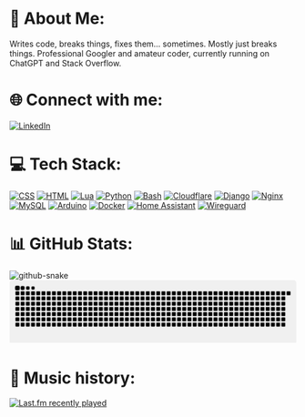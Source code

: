 # 💫 About Me:
Writes code, breaks things, fixes them… sometimes. Mostly just breaks things. Professional Googler and amateur coder, currently running on ChatGPT and Stack Overflow.

# 🌐 Connect with me:
[![LinkedIn](https://custom-icon-badges.demolab.com/badge/LinkedIn-0A66C2?logo=linkedin-white&logoColor=fff)](https://linkedin.com/in/AR-Jonker)

# 💻 Tech Stack:
[![CSS](https://img.shields.io/badge/CSS-639?logo=css&logoColor=white)](#)
[![HTML](https://img.shields.io/badge/HTML-%23E34F26.svg?logo=html5&logoColor=white)](#)
[![Lua](https://img.shields.io/badge/Lua-%232C2D72.svg?logo=lua&logoColor=white)](#)
[![Python](https://img.shields.io/badge/Python-3776AB?logo=python&logoColor=white)](#)
[![Bash](https://img.shields.io/badge/Bash-4EAA25?logo=gnubash&logoColor=white)](#)
[![Cloudflare](https://img.shields.io/badge/Cloudflare-F38020?logo=Cloudflare&logoColor=white)](#)
[![Django](https://img.shields.io/badge/Django-%23092E20.svg?logo=django&logoColor=white)](#)
[![Nginx](https://img.shields.io/badge/nginx-%23009639.svg?style=flat&logo=nginx&logoColor=white)](#)
[![MySQL](https://img.shields.io/badge/MySQL-4479A1?logo=mysql&logoColor=white)](#)
[![Arduino](https://img.shields.io/badge/-Arduino-00979D?style=flat&logo=Arduino&logoColor=white)](#)
[![Docker](https://img.shields.io/badge/Docker-2496ED?logo=docker&logoColor=white)](#)
[![Home Assistant](https://img.shields.io/badge/home%20assistant-%2341BDF5.svg?style=flat&logo=home-assistant&logoColor=white)](#)
[![Wireguard](https://img.shields.io/badge/wireguard-%2388171A.svg?style=flat&logo=wireguard&logoColor=white)](#)

# 📊 GitHub Stats:
<picture>
    <source media="(prefers-color-scheme: dark)" srcset="https://nirzak-streak-stats.vercel.app?user=alexjonker&theme=dark&hide_border=true&background=EB545400" />
    <img alt="github-snake" src="https://nirzak-streak-stats.vercel.app/?user=alexjonker&theme=light&hide_border=true" />
</picture>



<div style="display:inline-block; overflow:hidden; border-radius:5px;">
  <picture>
    <source media="(prefers-color-scheme: dark)" srcset="https://raw.githubusercontent.com/alexjonker/alexjonker/output/github-snake-dark.svg" />
    <img alt="github-snake" src="https://raw.githubusercontent.com/alexjonker/alexjonker/output/github-snake.svg" />
  </picture>
</div>



# 🎵 Music history:
<a href="https://www.last.fm/user/duckie_xyz">
  <picture>
    <source media="(prefers-color-scheme: dark)" srcset="https://lastfm-recently-played.vercel.app/api?user=duckie_xyz&show_user=header&bg_color=EB545400&footer_style=wave&header_style=compact_stats_only" />
    <img alt="Last.fm recently played" src="https://lastfm-recently-played.vercel.app/api?user=duckie_xyz&show_user=header&bg_color=828A92&footer_style=wave&header_style=compact_stats_only" />
  </picture>
</a>
